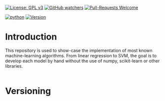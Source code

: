 [![License: GPL v3](https://img.shields.io/badge/License-GPLv3-blue.svg)](https://www.gnu.org/licenses/gpl-3.0)
[![GitHub watchers](https://img.shields.io/badge/Watchers-1-blue)](https://github.com/Anghille/MachineLearningAlgo/watchers)
[![Pull-Requests Welcome](https://img.shields.io/badge/Pull%20Request-Welcome-blue)](https://github.com/Anghille/MachineLearningAlgo/pulls)

[![python](https://img.shields.io/badge/Made%20with-Python-blue)](https://www.python.org/)
[![Version](https://img.shields.io/badge/Version-v0.0.0-blue)](https://github.com/Anghille/MachineLearningAlgo#versioning)

# Introduction

This repository is used to show-case the implementation of most known machine-learning algorithms. From linear regression to SVM, the goal is to develop each model by hand without the use of numpy, scikit-learn or other libraries. 
<br><br>

# Versioning
